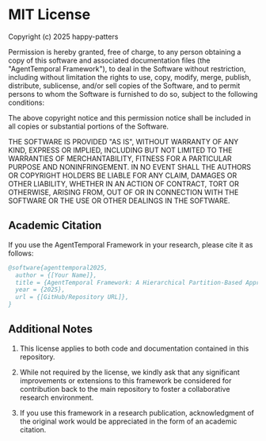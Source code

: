 # MIT License

Copyright (c) 2025 happy-patters

Permission is hereby granted, free of charge, to any person obtaining a copy
of this software and associated documentation files (the "AgentTemporal Framework"),
to deal in the Software without restriction, including without limitation the rights
to use, copy, modify, merge, publish, distribute, sublicense, and/or sell
copies of the Software, and to permit persons to whom the Software is
furnished to do so, subject to the following conditions:

The above copyright notice and this permission notice shall be included in all
copies or substantial portions of the Software.

THE SOFTWARE IS PROVIDED "AS IS", WITHOUT WARRANTY OF ANY KIND, EXPRESS OR
IMPLIED, INCLUDING BUT NOT LIMITED TO THE WARRANTIES OF MERCHANTABILITY,
FITNESS FOR A PARTICULAR PURPOSE AND NONINFRINGEMENT. IN NO EVENT SHALL THE
AUTHORS OR COPYRIGHT HOLDERS BE LIABLE FOR ANY CLAIM, DAMAGES OR OTHER
LIABILITY, WHETHER IN AN ACTION OF CONTRACT, TORT OR OTHERWISE, ARISING FROM,
OUT OF OR IN CONNECTION WITH THE SOFTWARE OR THE USE OR OTHER DEALINGS IN THE
SOFTWARE.

## Academic Citation

If you use the AgentTemporal Framework in your research, please cite it as follows:

```bibtex
@software{agenttemporal2025,
  author = {[Your Name]},
  title = {AgentTemporal Framework: A Hierarchical Partition-Based Approach to Temporal Optimization in Small-Scale Agent Systems},
  year = {2025},
  url = {[GitHub/Repository URL]},
}
```

## Additional Notes

1. This license applies to both code and documentation contained in this repository.

2. While not required by the license, we kindly ask that any significant improvements or extensions to this framework be considered for contribution back to the main repository to foster a collaborative research environment.

3. If you use this framework in a research publication, acknowledgment of the original work would be appreciated in the form of an academic citation.
